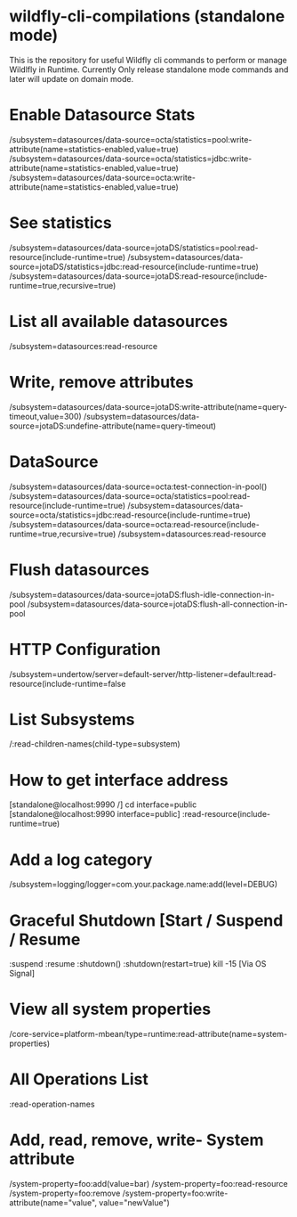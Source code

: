 # wildfly-cli-compilations (standalone mode)
This is the repository for useful Wildfly cli commands to perform or manage Wildlfly in Runtime. Currently Only release standalone mode commands and later will update on domain mode.

# Enable Datasource Stats 
/subsystem=datasources/data-source=octa/statistics=pool:write-attribute(name=statistics-enabled,value=true)
/subsystem=datasources/data-source=octa/statistics=jdbc:write-attribute(name=statistics-enabled,value=true)
/subsystem=datasources/data-source=octa:write-attribute(name=statistics-enabled,value=true)

# See statistics
/subsystem=datasources/data-source=jotaDS/statistics=pool:read-resource(include-runtime=true)
/subsystem=datasources/data-source=jotaDS/statistics=jdbc:read-resource(include-runtime=true)
/subsystem=datasources/data-source=jotaDS:read-resource(include-runtime=true,recursive=true)

# List all available datasources
/subsystem=datasources:read-resource

# Write, remove attributes
/subsystem=datasources/data-source=jotaDS:write-attribute(name=query-timeout,value=300)
/subsystem=datasources/data-source=jotaDS:undefine-attribute(name=query-timeout)

# DataSource
/subsystem=datasources/data-source=octa:test-connection-in-pool()
/subsystem=datasources/data-source=octa/statistics=pool:read-resource(include-runtime=true)
/subsystem=datasources/data-source=octa/statistics=jdbc:read-resource(include-runtime=true)
/subsystem=datasources/data-source=octa:read-resource(include-runtime=true,recursive=true)
/subsystem=datasources:read-resource

# Flush datasources
/subsystem=datasources/data-source=jotaDS:flush-idle-connection-in-pool
/subsystem=datasources/data-source=jotaDS:flush-all-connection-in-pool


# HTTP Configuration
/subsystem=undertow/server=default-server/http-listener=default:read-resource(include-runtime=false

# List Subsystems
/:read-children-names(child-type=subsystem)

# How to get interface address
[standalone@localhost:9990 /] cd interface=public
[standalone@localhost:9990 interface=public] :read-resource(include-runtime=true)

# Add a log category
/subsystem=logging/logger=com.your.package.name:add(level=DEBUG)

# Graceful Shutdown [Start / Suspend / Resume
:suspend
:resume
:shutdown()
:shutdown(restart=true)
kill -15 <pid> [Via OS Signal]

# View all system properties
/core-service=platform-mbean/type=runtime:read-attribute(name=system-properties)

# All Operations List 
:read-operation-names  

# Add, read, remove, write- System attribute 
/system-property=foo:add(value=bar)
/system-property=foo:read-resource
/system-property=foo:remove
/system-property=foo:write-attribute(name="value", value="newValue")
